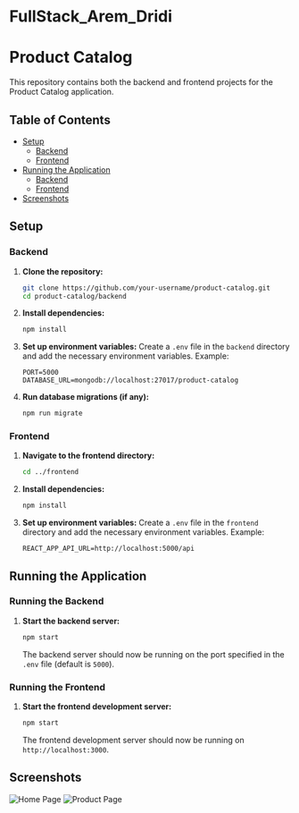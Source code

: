 # FullStack_Arem_Dridi
# Product Catalog

This repository contains both the backend and frontend projects for the Product Catalog application.

## Table of Contents

- [Setup](#setup)
  - [Backend](#backend)
  - [Frontend](#frontend)
- [Running the Application](#running-the-application)
  - [Backend](#running-the-backend)
  - [Frontend](#running-the-frontend)
- [Screenshots](#screenshots)

## Setup

### Backend

1. **Clone the repository:**
   ```sh
   git clone https://github.com/your-username/product-catalog.git
   cd product-catalog/backend
   ```

2. **Install dependencies:**
   ```sh
   npm install
   ```

3. **Set up environment variables:**
   Create a `.env` file in the `backend` directory and add the necessary environment variables. Example:
   ```env
   PORT=5000
   DATABASE_URL=mongodb://localhost:27017/product-catalog
   ```

4. **Run database migrations (if any):**
   ```sh
   npm run migrate
   ```

### Frontend

1. **Navigate to the frontend directory:**
   ```sh
   cd ../frontend
   ```

2. **Install dependencies:**
   ```sh
   npm install
   ```

3. **Set up environment variables:**
   Create a `.env` file in the `frontend` directory and add the necessary environment variables. Example:
   ```env
   REACT_APP_API_URL=http://localhost:5000/api
   ```

## Running the Application

### Running the Backend

1. **Start the backend server:**
   ```sh
   npm start
   ```

   The backend server should now be running on the port specified in the `.env` file (default is `5000`).

### Running the Frontend

1. **Start the frontend development server:**
   ```sh
   npm start
   ```

   The frontend development server should now be running on `http://localhost:3000`.

## Screenshots

![Home Page](screenshots/home.png)
![Product Page](screenshots/product.png)
